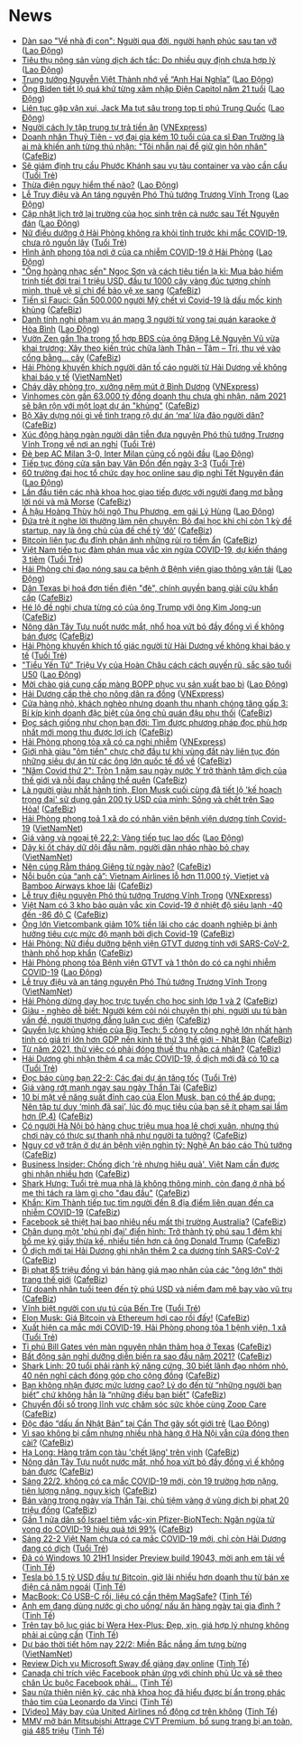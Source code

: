 # News

- [Dàn sao &quot;Về nhà đi con&quot;: Người qua đời, người hạnh phúc sau tan vỡ](https://laodong.vn/van-hoa/dan-sao-ve-nha-di-con-nguoi-qua-doi-nguoi-hanh-phuc-sau-tan-vo-882413.ldo) ([Lao Động](https://laodong.vn))
- [Tiêu thụ nông sản vùng dịch ách tắc: Do nhiều quy định chưa hợp lý](https://laodong.vn/kinh-te/tieu-thu-nong-san-vung-dich-ach-tac-do-nhieu-quy-dinh-chua-hop-ly-882444.ldo) ([Lao Động](https://laodong.vn))
- [Trung tướng Nguyễn Việt Thành nhớ về “Anh Hai Nghĩa”](https://laodong.vn/thoi-su/trung-tuong-nguyen-viet-thanh-nho-ve-anh-hai-nghia-882443.ldo) ([Lao Động](https://laodong.vn))
- [Ông Biden tiết lộ quá khứ từng xâm nhập Điện Capitol năm 21 tuổi](https://laodong.vn/the-gioi/ong-biden-tiet-lo-qua-khu-tung-xam-nhap-dien-capitol-nam-21-tuoi-882435.ldo) ([Lao Động](https://laodong.vn))
- [Liên tục gặp vận xui, Jack Ma tụt sâu trong top tỉ phú Trung Quốc](https://laodong.vn/doanh-nghiep-doanh-nhan/lien-tuc-gap-van-xui-jack-ma-tut-sau-trong-top-ti-phu-trung-quoc-882406.ldo) ([Lao Động](https://laodong.vn))
- [Người cách ly tập trung tự trả tiền ăn](https://vnexpress.net/nguoi-cach-ly-tap-trung-tu-tra-tien-an-4238465.html) ([VNExpress](https://vnexpress.net))
- [Doanh nhân Thuỷ Tiên - vợ đại gia kém 10 tuổi của ca sĩ Đan Trường là ai mà khiến anh từng thú nhận: "Tôi nhẫn nại để giữ gìn hôn nhân"](https://cafebiz.vn/doanh-nhan-thuy-tien-vo-dai-gia-kem-10-tuoi-cua-ca-si-dan-truong-la-ai-ma-khien-anh-tung-thu-nhan-toi-nhan-nai-de-giu-gin-hon-nhan-20210222113055205.chn) ([CafeBiz](https://cafebiz.vn))
- [Sẽ giám định trụ cầu Phước Khánh sau vụ tàu container va vào cần cẩu](https://tuoitre.vn/se-giam-dinh-tru-cau-phuoc-khanh-sau-vu-tau-container-va-vao-can-cau-20210222112250708.htm) ([Tuổi Trẻ](https://tuoitre.vn))
- [Thừa điện nguy hiểm thế nào?](https://laodong.vn/kinh-te/thua-dien-nguy-hiem-the-nao-882330.ldo) ([Lao Động](https://laodong.vn))
- [Lễ Truy điệu và An táng nguyên Phó Thủ tướng Trương Vĩnh Trọng](https://laodong.vn/thoi-su/le-truy-dieu-va-an-tang-nguyen-pho-thu-tuong-truong-vinh-trong-882416.ldo) ([Lao Động](https://laodong.vn))
- [Cập nhật lịch trở lại trường của học sinh trên cả nước sau Tết Nguyên đán](https://laodong.vn/giao-duc/cap-nhat-lich-tro-lai-truong-cua-hoc-sinh-tren-ca-nuoc-sau-tet-nguyen-dan-882388.ldo) ([Lao Động](https://laodong.vn))
- [Nữ điều dưỡng ở Hải Phòng không ra khỏi tỉnh trước khi mắc COVID-19, chưa rõ nguồn lây](https://tuoitre.vn/nu-dieu-duong-o-hai-phong-khong-ra-khoi-tinh-truoc-khi-mac-covid-19-chua-ro-nguon-lay-20210222105913849.htm) ([Tuổi Trẻ](https://tuoitre.vn))
- [Hình ảnh phong tỏa nơi ở của ca nhiễm COVID-19 ở Hải Phòng](https://laodong.vn/xa-hoi/hinh-anh-phong-toa-noi-o-cua-ca-nhiem-covid-19-o-hai-phong-882389.ldo) ([Lao Động](https://laodong.vn))
- ["Ông hoàng nhạc sến" Ngọc Sơn và cách tiêu tiền lạ kì: Mua bảo hiểm trinh tiết đời trai 1 triệu USD, đầu tư 1000 cây vàng đúc tượng chính mình, thuê vệ sĩ chỉ để bảo vệ xe sang](https://cafebiz.vn/ong-hoang-nhac-sen-ngoc-son-va-cach-tieu-tien-la-ki-mua-bao-hiem-trinh-tiet-doi-trai-1-trieu-usd-dau-tu-1000-cay-vang-duc-tuong-chinh-minh-thue-ve-si-chi-de-bao-ve-xe-sang-20210222112704481.chn) ([CafeBiz](https://cafebiz.vn))
- [Tiến sĩ Fauci: Gần 500.000 người Mỹ chết vì Covid-19 là dấu mốc kinh khủng](https://cafebiz.vn/tien-si-fauci-gan-500000-nguoi-my-chet-vi-covid-19-la-dau-moc-kinh-khung-2021022211021465.chn) ([CafeBiz](https://cafebiz.vn))
- [Danh tính nghi phạm vụ án mạng 3 người tử vong tại quán karaoke ở Hòa Bình](https://laodong.vn/phap-luat/danh-tinh-nghi-pham-vu-an-mang-3-nguoi-tu-vong-tai-quan-karaoke-o-hoa-binh-882425.ldo) ([Lao Động](https://laodong.vn))
- [Vườn Zen gần 1ha trong tổ hợp BĐS của ông Đặng Lê Nguyên Vũ vừa khai trương: Xây theo kiến trúc chữa lành Thân – Tâm – Trí, thu vé vào cổng bằng… cây](https://cafebiz.vn/vuon-zen-gan-1ha-trong-to-hop-bds-cua-ong-dang-le-nguyen-vu-vua-khai-truong-xay-theo-kien-truc-chua-lanh-than-tam-tri-thu-ve-vao-cong-bang-cay-20210222105608145.chn) ([CafeBiz](https://cafebiz.vn))
- [Hải Phòng khuyến khích người dân tố cáo người từ Hải Dương về không khai báo y tế](http://vietnamnet.vn/vn/thoi-su/hai-phong-khuyen-khich-nguoi-dan-to-cao-nguoi-tu-hai-duong-ve-khong-khai-bao-y-te-714567.html) ([VietNamNet](https://vietnamnet.vn))
- [Cháy dãy phòng trọ, xưởng nệm mút ở Bình Dương](https://vnexpress.net/chay-day-phong-tro-xuong-nem-mut-o-binh-duong-4238421.html) ([VNExpress](https://vnexpress.net))
- [Vinhomes còn gần 63.000 tỷ đồng doanh thu chưa ghi nhận, năm 2021 sẽ bận rộn với một loạt dự án "khủng"](https://cafebiz.vn/vinhomes-con-gan-63000-ty-dong-doanh-thu-chua-ghi-nhan-nam-2021-se-ban-ron-voi-mot-loat-du-an-khung-20210222112013273.chn) ([CafeBiz](https://cafebiz.vn))
- [Bộ Xây dựng nói gì về tình trạng rộ dự án ‘ma’ lừa đảo người dân?](https://cafebiz.vn/bo-xay-dung-noi-gi-ve-tinh-trang-ro-du-an-ma-lua-dao-nguoi-dan-20210222112204893.chn) ([CafeBiz](https://cafebiz.vn))
- [Xúc động hàng ngàn người dân tiễn đưa nguyên Phó thủ tướng Trương Vĩnh Trọng về nơi an nghỉ](https://tuoitre.vn/xuc-dong-hang-ngan-nguoi-dan-tien-dua-nguyen-pho-thu-tuong-truong-vinh-trong-ve-noi-an-nghi-20210222103528239.htm) ([Tuổi Trẻ](https://tuoitre.vn))
- [Đè bẹp AC Milan 3-0, Inter Milan củng cố ngôi đầu](https://laodong.vn/video/de-bep-ac-milan-3-0-inter-milan-cung-co-ngoi-dau-882350.ldo) ([Lao Động](https://laodong.vn))
- [Tiếp tục đóng cửa sân bay Vân Đồn đến ngày 3-3](https://tuoitre.vn/tiep-tuc-dong-cua-san-bay-van-don-den-ngay-3-3-20210222103712759.htm) ([Tuổi Trẻ](https://tuoitre.vn))
- [60 trường đại học tổ chức dạy học online sau dịp nghỉ Tết Nguyên đán](https://laodong.vn/giao-duc/60-truong-dai-hoc-to-chuc-day-hoc-online-sau-dip-nghi-tet-nguyen-dan-882405.ldo) ([Lao Động](https://laodong.vn))
- [Lần đầu tiên các nhà khoa học giao tiếp được với người đang mơ bằng lời nói và mã Morse](https://cafebiz.vn/lan-dau-tien-cac-nha-khoa-hoc-giao-tiep-duoc-voi-nguoi-dang-mo-bang-loi-noi-va-ma-morse-20210222085028299.chn) ([CafeBiz](https://cafebiz.vn))
- [Á hậu Hoàng Thùy hội ngộ Thu Phương, em gái Lý Hùng](https://laodong.vn/photo/a-hau-hoang-thuy-hoi-ngo-thu-phuong-em-gai-ly-hung-882334.ldo) ([Lao Động](https://laodong.vn))
- [Đứa trẻ ít nghe lời thường làm nên chuyện: Bỏ đại học khi chỉ còn 1 kỳ để startup, nay là ông chủ của đế chế tỷ ‘đô’](https://cafebiz.vn/dua-tre-it-nghe-loi-thuong-lam-nen-chuyen-bo-dai-hoc-khi-chi-con-1-ky-de-startup-nay-la-ong-chu-cua-de-che-ty-do-20210222104825067.chn) ([CafeBiz](https://cafebiz.vn))
- [Bitcoin liên tục đu đỉnh phản ánh những rủi ro tiềm ẩn](https://cafebiz.vn/bitcoin-lien-tuc-du-dinh-phan-anh-nhung-rui-ro-tiem-an-20210222105334209.chn) ([CafeBiz](https://cafebiz.vn))
- [Việt Nam tiếp tục đàm phán mua vắc xin ngừa COVID-19, dự kiến tháng 3 tiêm](https://tuoitre.vn/viet-nam-tiep-tuc-dam-phan-mua-vac-xin-ngua-covid-19-du-kien-thang-3-tiem-20210222103632293.htm) ([Tuổi Trẻ](https://tuoitre.vn))
- [Hải Phòng chỉ đạo nóng sau ca bệnh ở Bệnh viện giao thông vận tải](https://laodong.vn/xa-hoi/hai-phong-chi-dao-nong-sau-ca-benh-o-benh-vien-giao-thong-van-tai-882407.ldo) ([Lao Động](https://laodong.vn))
- [Dân Texas bị hoá đơn tiền điện "đè", chính quyền bang giải cứu khẩn cấp](https://cafebiz.vn/dan-texas-bi-hoa-don-tien-dien-de-chinh-quyen-bang-giai-cuu-khan-cap-20210222105427328.chn) ([CafeBiz](https://cafebiz.vn))
- [Hé lộ đề nghị chưa từng có của ông Trump với ông Kim Jong-un](https://cafebiz.vn/he-lo-de-nghi-chua-tung-co-cua-ong-trump-voi-ong-kim-jong-un-20210222103556655.chn) ([CafeBiz](https://cafebiz.vn))
- [Nông dân Tây Tựu nuốt nước mắt, nhổ hoa vứt bỏ đầy đồng vì ế không bán được](https://cafebiz.vn/nong-dan-tay-tuu-nuot-nuoc-mat-nho-hoa-vut-bo-day-dong-vi-e-khong-ban-duoc-20210222103514219.chn) ([CafeBiz](https://cafebiz.vn))
- [Hải Phòng khuyến khích tố giác người từ Hải Dương về không khai báo y tế](https://tuoitre.vn/hai-phong-khuyen-khich-to-giac-nguoi-tu-hai-duong-ve-20210222101014768.htm) ([Tuổi Trẻ](https://tuoitre.vn))
- [&quot;Tiểu Yến Tử&quot; Triệu Vy của Hoàn Châu cách cách quyến rũ, sắc sảo tuổi U50](https://laodong.vn/photo/tieu-yen-tu-trieu-vy-cua-hoan-chau-cach-cach-quyen-ru-sac-sao-tuoi-u50-882235.ldo) ([Lao Động](https://laodong.vn))
- [Mời chào giá cung cấp màng BOPP phục vụ sản xuất bao bì](https://laodong.vn/thong-tin-doanh-nghiep/moi-chao-gia-cung-cap-mang-bopp-phuc-vu-san-xuat-bao-bi-882398.ldo) ([Lao Động](https://laodong.vn))
- [Hải Dương cấp thẻ cho nông dân ra đồng](https://vnexpress.net/hai-duong-cap-the-cho-nong-dan-ra-dong-4238331.html) ([VNExpress](https://vnexpress.net))
- [Cửa hàng nhỏ, khách nghèo nhưng doanh thu nhanh chóng tăng gấp 3: Bí kíp kinh doanh đặc biệt của ông chủ quán đậu phụ thối](https://cafebiz.vn/cua-hang-nho-khach-ngheo-nhung-doanh-thu-nhanh-chong-tang-gap-3-bi-kip-kinh-doanh-dac-biet-cua-ong-chu-quan-dau-phu-thoi-20210222101619841.chn) ([CafeBiz](https://cafebiz.vn))
- [Đọc sách giống như chọn bạn đời: Tìm được phương pháp đọc phù hợp nhất mới mong thu được lợi ích](https://cafebiz.vn/doc-sach-giong-nhu-chon-ban-doi-tim-duoc-phuong-phap-doc-phu-hop-nhat-moi-mong-thu-duoc-loi-ich-20210220192223439.chn) ([CafeBiz](https://cafebiz.vn))
- [Hải Phòng phong tỏa xã có ca nghi nhiễm](https://vnexpress.net/hai-phong-phong-toa-xa-co-ca-nghi-nhiem-4238339.html) ([VNExpress](https://vnexpress.net))
- [Giới nhà giàu "ôm tiền" chực chờ đầu tư khi vùng đất này liên tục đón những siêu dự án từ các ông lớn quốc tế đổ về](https://cafebiz.vn/gioi-nha-giau-om-tien-chuc-cho-dau-tu-khi-vung-dat-nay-lien-tuc-don-nhung-sieu-du-an-tu-cac-ong-lon-quoc-te-do-ve-20210222100258367.chn) ([CafeBiz](https://cafebiz.vn))
- ["Năm Covid thứ 2": Tròn 1 năm sau ngày nước Ý trở thành tâm dịch của thế giới và nỗi đau chẳng thể quên](https://cafebiz.vn/nam-covid-thu-2-tron-1-nam-sau-ngay-nuoc-y-tro-thanh-tam-dich-cua-the-gioi-va-noi-dau-chang-the-quen-20210222084829051.chn) ([CafeBiz](https://cafebiz.vn))
- [Là người giàu nhất hành tinh, Elon Musk cuối cùng đã tiết lộ 'kế hoạch trọng đại' sử dụng gần 200 tỷ USD của mình: Sống và chết trên Sao Hỏa!](https://cafebiz.vn/la-nguoi-giau-nhat-hanh-tinh-elon-musk-cuoi-cung-da-tiet-lo-ke-hoach-trong-dai-su-dung-gan-200-ty-usd-cua-minh-song-va-chet-tren-sao-hoa-20210222095843393.chn) ([CafeBiz](https://cafebiz.vn))
- [Hải Phòng phong toả 1 xã do có nhân viên bệnh viện dương tính Covid-19](http://vietnamnet.vn/vn/thoi-su/hai-phong-phong-toa-1-xa-do-co-nhan-vien-benh-vien-duong-tinh-covid-19-714522.html) ([VietNamNet](https://vietnamnet.vn))
- [Giá vàng và ngoại tệ 22.2: Vàng tiếp tục lao dốc](https://laodong.vn/video/gia-vang-va-ngoai-te-222-vang-tiep-tuc-lao-doc-882370.ldo) ([Lao Động](https://laodong.vn))
- [Dãy ki ốt cháy dữ dội đầu năm, người dân nháo nhào bỏ chạy](http://vietnamnet.vn/vn/thoi-su/day-ki-ot-chay-du-doi-dau-nam-nguoi-dan-nhao-nhao-bo-chay-714528.html) ([VietNamNet](https://vietnamnet.vn))
- [Nên cúng Rằm tháng Giêng từ ngày nào?](https://cafebiz.vn/nen-cung-ram-thang-gieng-tu-ngay-nao-20210222085705484.chn) ([CafeBiz](https://cafebiz.vn))
- [Nỗi buồn của “anh cả”: Vietnam Airlines lỗ hơn 11.000 tỷ, Vietjet và Bamboo Airways khoe lãi](https://cafebiz.vn/noi-buon-cua-anh-ca-vietnam-airlines-lo-hon-11000-ty-vietjet-va-bamboo-airways-khoe-lai-20210222093512586.chn) ([CafeBiz](https://cafebiz.vn))
- [Lễ truy điệu nguyên Phó thủ tướng Trương Vĩnh Trọng](https://vnexpress.net/le-truy-dieu-nguyen-pho-thu-tuong-truong-vinh-trong-4238253.html) ([VNExpress](https://vnexpress.net))
- [Việt Nam có 3 kho bảo quản vắc xin Covid-19 ở nhiệt độ siêu lạnh -40 đến -86 độ C](https://cafebiz.vn/viet-nam-co-3-kho-bao-quan-vac-xin-covid-19-o-nhiet-do-sieu-lanh-40-den-86-do-c-20210222090845654.chn) ([CafeBiz](https://cafebiz.vn))
- [Ông lớn Vietcombank giảm 10% tiền lãi cho các doanh nghiệp bị ảnh hưởng tiêu cực mức độ mạnh bởi dịch Covid-19](https://cafebiz.vn/ong-lon-vietcombank-giam-10-tien-lai-cho-cac-doanh-nghiep-bi-anh-huong-tieu-cuc-muc-do-manh-boi-dich-covid-19-20210222092405458.chn) ([CafeBiz](https://cafebiz.vn))
- [Hải Phòng: Nữ điều dưỡng bệnh viện GTVT dương tính với SARS-CoV-2, thành phố họp khẩn](https://cafebiz.vn/hai-phong-nu-dieu-duong-benh-vien-gtvt-duong-tinh-voi-sars-cov-2-thanh-pho-hop-khan-20210222092056645.chn) ([CafeBiz](https://cafebiz.vn))
- [Hải Phòng phong tỏa Bệnh viện GTVT và 1 thôn do có ca nghi nhiễm COVID-19](https://laodong.vn/xa-hoi/hai-phong-phong-toa-benh-vien-gtvt-va-1-thon-do-co-ca-nghi-nhiem-covid-19-882363.ldo) ([Lao Động](https://laodong.vn))
- [Lễ truy điệu và an táng nguyên Phó Thủ tướng Trương Vĩnh Trọng](http://vietnamnet.vn/vn/thoi-su/chinh-tri/le-truy-dieu-va-an-tang-nguyen-pho-thu-tuong-truong-vinh-trong-714516.html) ([VietNamNet](https://vietnamnet.vn))
- [Hải Phòng dừng dạy học trực tuyến cho học sinh lớp 1 và 2](https://cafebiz.vn/hai-phong-dung-day-hoc-truc-tuyen-cho-hoc-sinh-lop-1-va-2-20210222091150588.chn) ([CafeBiz](https://cafebiz.vn))
- [Giàu - nghèo dễ biết: Người kém cỏi nói chuyện thị phi, người ưu tú bàn vấn đề, người thượng đẳng luận cục diện](https://cafebiz.vn/giau-ngheo-de-biet-nguoi-kem-coi-noi-chuyen-thi-phi-nguoi-uu-tu-ban-van-de-nguoi-thuong-dang-luan-cuc-dien-20210220192716963.chn) ([CafeBiz](https://cafebiz.vn))
- [Quyền lực khủng khiếp của Big Tech: 5 công ty công nghệ lớn nhất hành tinh có giá trị lớn hơn GDP nền kinh tế thứ 3 thế giới - Nhật Bản](https://cafebiz.vn/quyen-luc-khung-khiep-cua-big-tech-5-cong-ty-cong-nghe-lon-nhat-hanh-tinh-co-gia-tri-lon-hon-gdp-nen-kinh-te-thu-3-the-gioi-nhat-ban-20210220114042105.chn) ([CafeBiz](https://cafebiz.vn))
- [Từ năm 2021, thử việc có phải đóng thuế thu nhập cá nhân?](https://cafebiz.vn/tu-nam-2021-thu-viec-co-phai-dong-thue-thu-nhap-ca-nhan-20210222090511867.chn) ([CafeBiz](https://cafebiz.vn))
- [Hải Dương ghi nhận thêm 4 ca mắc COVID-19, ổ dịch mới đã có 10 ca](https://tuoitre.vn/sang-22-2-hai-duong-ghi-nhan-them-4-ca-mac-covid-19-moi-20210222084656091.htm) ([Tuổi Trẻ](https://tuoitre.vn))
- [Đọc báo cùng bạn 22-2: Các đại dự án tăng tốc](https://tuoitre.vn/doc-bao-cung-ban-22-2-cac-dai-du-an-tang-toc-20210222074947731.htm) ([Tuổi Trẻ](https://tuoitre.vn))
- [Giá vàng rớt mạnh ngay sau ngày Thần Tài](https://cafebiz.vn/gia-vang-rot-manh-ngay-sau-ngay-than-tai-20210222085908828.chn) ([CafeBiz](https://cafebiz.vn))
- [10 bí mật về năng suất đỉnh cao của Elon Musk, bạn có thể áp dụng: Nên tập tư duy ‘mình đã sai’, lúc đó mục tiêu của bạn sẽ ít phạm sai lầm hơn (P.4)](https://cafebiz.vn/10-bi-mat-ve-nang-suat-dinh-cao-cua-elon-musk-ban-co-the-ap-dung-nen-tap-tu-duy-minh-da-sai-luc-do-muc-tieu-cua-ban-se-it-pham-sai-lam-hon-p4-20210218141009284.chn) ([CafeBiz](https://cafebiz.vn))
- [Có người Hà Nội bỏ hàng chục triệu mua hoa lê chơi xuân, nhưng thú chơi này có thực sự thanh nhã như người ta tưởng?](https://cafebiz.vn/co-nguoi-ha-noi-bo-hang-chuc-trieu-mua-hoa-le-choi-xuan-nhung-thu-choi-nay-co-thuc-su-thanh-nha-nhu-nguoi-ta-tuong-20210222085440092.chn) ([CafeBiz](https://cafebiz.vn))
- [Nguy cơ vỡ trận ở dự án bệnh viện nghìn tỷ: Nghệ An báo cáo Thủ tướng](https://cafebiz.vn/nguy-co-vo-tran-o-du-an-benh-vien-nghin-ty-nghe-an-bao-cao-thu-tuong-20210222085051665.chn) ([CafeBiz](https://cafebiz.vn))
- [Business Insider: Chống dịch 'rẻ nhưng hiệu quả', Việt Nam cần được ghi nhận nhiều hơn](https://cafebiz.vn/business-insider-chong-dich-re-nhung-hieu-qua-viet-nam-can-duoc-ghi-nhan-nhieu-hon-2021022208502223.chn) ([CafeBiz](https://cafebiz.vn))
- [Shark Hưng: Tuổi trẻ mua nhà là không thông minh, còn đang ở nhà bố mẹ thì tách ra làm gì cho "đau đầu"](https://cafebiz.vn/shark-hung-tuoi-tre-mua-nha-la-khong-thong-minh-con-dang-o-nha-bo-me-thi-tach-ra-lam-gi-cho-dau-dau-20210222085014787.chn) ([CafeBiz](https://cafebiz.vn))
- [Khẩn: Kim Thành tiếp tục tìm người đến 8 địa điểm liên quan đến ca nhiễm COVID-19](https://cafebiz.vn/khan-kim-thanh-tiep-tuc-tim-nguoi-den-8-dia-diem-lien-quan-den-ca-nhiem-covid-19-2021022208493756.chn) ([CafeBiz](https://cafebiz.vn))
- [Facebook sẽ thiệt hại bao nhiêu nếu mất thị trường Australia?](https://cafebiz.vn/facebook-se-thiet-hai-bao-nhieu-neu-mat-thi-truong-australia-20210222084305258.chn) ([CafeBiz](https://cafebiz.vn))
- [Chân dung một 'phú nhị đại' điển hình: Trở thành tỷ phú sau 1 đêm khi bố mẹ ký giấy thừa kế, nhiều tiền hơn cả ông Donald Trump](https://cafebiz.vn/chan-dung-mot-phu-nhi-dai-dien-hinh-tro-thanh-ty-phu-sau-1-dem-khi-bo-me-ky-giay-thua-ke-nhieu-tien-hon-ca-ong-donald-trump-20210219094211695.chn) ([CafeBiz](https://cafebiz.vn))
- [Ổ dịch mới tại Hải Dương ghi nhận thêm 2 ca dương tính SARS-CoV-2](https://cafebiz.vn/o-dich-moi-tai-hai-duong-ghi-nhan-them-2-ca-duong-tinh-sars-cov-2-20210222084450195.chn) ([CafeBiz](https://cafebiz.vn))
- [Bị phạt 85 triệu đồng vì bán hàng giả mạo nhãn của các "ông lớn" thời trang thế giới](https://cafebiz.vn/bi-phat-85-trieu-dong-vi-ban-hang-gia-mao-nhan-cua-cac-ong-lon-thoi-trang-the-gioi-20210222084318669.chn) ([CafeBiz](https://cafebiz.vn))
- [Từ doanh nhân tuổi teen đến tỷ phú USD và niềm đam mê bay vào vũ trụ](https://cafebiz.vn/tu-doanh-nhan-tuoi-teen-den-ty-phu-usd-va-niem-dam-me-bay-vao-vu-tru-20210222084030068.chn) ([CafeBiz](https://cafebiz.vn))
- [Vĩnh biệt người con ưu tú của Bến Tre](https://tuoitre.vn/vinh-biet-nguoi-con-uu-tu-cua-ben-tre-20210222080158094.htm) ([Tuổi Trẻ](https://tuoitre.vn))
- [Elon Musk: Giá Bitcoin và Ethereum hơi cao rồi đấy!](https://cafebiz.vn/elon-musk-gia-bitcoin-va-ethereum-hoi-cao-roi-day-20210222082239213.chn) ([CafeBiz](https://cafebiz.vn))
- [Xuất hiện ca mắc mới COVID-19, Hải Phòng phong tỏa 1 bệnh viện, 1 xã](https://tuoitre.vn/xuat-hien-ca-mac-moi-covid-19-hai-phong-phong-toa-1-benh-vien-1-xa-20210222080817081.htm) ([Tuổi Trẻ](https://tuoitre.vn))
- [Tỉ phú Bill Gates vén màn nguyên nhân thảm họa ở Texas](https://cafebiz.vn/ti-phu-bill-gates-ven-man-nguyen-nhan-tham-hoa-o-texas-20210222083744947.chn) ([CafeBiz](https://cafebiz.vn))
- [Bất động sản nghỉ dưỡng diễn biến ra sao đầu năm 2021?](https://cafebiz.vn/bat-dong-san-nghi-duong-dien-bien-ra-sao-dau-nam-2021-20210222083317723.chn) ([CafeBiz](https://cafebiz.vn))
- [Shark Linh: 20 tuổi phải rành kỹ năng cứng, 30 biết lãnh đạo nhóm nhỏ, 40 nên nghĩ cách đóng góp cho cộng đồng](https://cafebiz.vn/shark-linh-20-tuoi-phai-ranh-ky-nang-cung-30-biet-lanh-dao-nhom-nho-40-nen-nghi-cach-dong-gop-cho-cong-dong-2021022207590663.chn) ([CafeBiz](https://cafebiz.vn))
- [Bạn không nhận được mức lương cao? Lý do đến từ “những người bạn biết” chứ không hẳn là “những điều bạn biết”](https://cafebiz.vn/ban-khong-nhan-duoc-muc-luong-cao-ly-do-den-tu-nhung-nguoi-ban-biet-chu-khong-han-la-nhung-dieu-ban-biet-202102211909388.chn) ([CafeBiz](https://cafebiz.vn))
- [Chuyển đổi số trong lĩnh vực chăm sóc sức khỏe cùng Zoop Care](https://cafebiz.vn/chuyen-doi-so-trong-linh-vuc-cham-soc-suc-khoe-cung-zoop-care-2021022009335341.chn) ([CafeBiz](https://cafebiz.vn))
- [Độc đáo “dấu ấn Nhật Bản” tại Cần Thơ gây sốt giới trẻ](https://laodong.vn/photo/doc-dao-dau-an-nhat-ban-tai-can-tho-gay-sot-gioi-tre-882183.ldo) ([Lao Động](https://laodong.vn))
- [Vì sao không bị cấm nhưng nhiều nhà hàng ở Hà Nội vẫn cửa đóng then cài?](https://cafebiz.vn/vi-sao-khong-bi-cam-nhung-nhieu-nha-hang-o-ha-noi-van-cua-dong-then-cai-20210222075523164.chn) ([CafeBiz](https://cafebiz.vn))
- [Hạ Long: Hàng trăm con tàu 'chết lặng' trên vịnh](https://cafebiz.vn/ha-long-hang-tram-con-tau-chet-lang-tren-vinh-20210222075422421.chn) ([CafeBiz](https://cafebiz.vn))
- [Nông dân Tây Tựu nuốt nước mắt, nhổ hoa vứt bỏ đầy đồng vì ế không bán được](https://cafebiz.vn/nong-dan-tay-tuu-nuot-nuoc-mat-nho-hoa-vut-bo-day-dong-vi-e-khong-ban-duoc-20210222075120411.chn) ([CafeBiz](https://cafebiz.vn))
- [Sáng 22/2, không có ca mắc COVID-19 mới, còn 19 trường hợp nặng, tiên lượng nặng, nguy kịch](https://cafebiz.vn/sang-22-2-khong-co-ca-mac-covid-19-moi-con-19-truong-hop-nang-tien-luong-nang-nguy-kich-20210222075020536.chn) ([CafeBiz](https://cafebiz.vn))
- [Bán vàng trong ngày vía Thần Tài, chủ tiệm vàng ở vùng dịch bị phạt 20 triệu đồng](https://cafebiz.vn/ban-vang-trong-ngay-via-than-tai-chu-tiem-vang-o-vung-dich-bi-phat-20-trieu-dong-20210222074718418.chn) ([CafeBiz](https://cafebiz.vn))
- [Gần 1 nửa dân số Israel tiêm vắc-xin Pfizer-BioNTech: Ngăn ngừa tử vong do COVID-19 hiệu quả tới 99%](https://cafebiz.vn/gan-1-nua-dan-so-israel-tiem-vac-xin-pfizer-biontech-ngan-ngua-tu-vong-do-covid-19-hieu-qua-toi-99-2021022207462972.chn) ([CafeBiz](https://cafebiz.vn))
- [Sáng 22-2 Việt Nam chưa có ca mắc COVID-19 mới, chỉ còn Hải Dương đang có dịch](https://tuoitre.vn/sang-22-2-viet-nam-chua-co-ca-mac-covid-19-moi-chi-con-hai-duong-dang-co-dich-20210222061607766.htm) ([Tuổi Trẻ](https://tuoitre.vn))
- [Đã có Windows 10 21H1 Insider Preview build 19043, mời anh em tải về](https://tinhte.vn/thread/da-co-windows-10-21h1-insider-preview-build-19043-moi-anh-em-tai-ve.3280518/) ([Tinh Tế](https://tinhte.vn))
- [Tesla bỏ 1,5 tỷ USD đầu tư Bitcoin, giờ lãi nhiều hơn doanh thu từ bán xe điện cả năm ngoái](https://tinhte.vn/thread/tesla-bo-1-5-ty-usd-dau-tu-bitcoin-gio-lai-nhieu-hon-doanh-thu-tu-ban-xe-dien-ca-nam-ngoai.3280291/) ([Tinh Tế](https://tinhte.vn))
- [MacBook: Có USB-C rồi, liệu có cần thêm MagSafe?](https://tinhte.vn/thread/macbook-co-usb-c-roi-lieu-co-can-them-magsafe.3280373/) ([Tinh Tế](https://tinhte.vn))
- [Anh em đang dùng nước gì cho uống/ nấu ăn hàng ngày tại gia đình ?](https://tinhte.vn/thread/anh-em-dang-dung-nuoc-gi-cho-uong-nau-an-hang-ngay-tai-gia-dinh.3280374/) ([Tinh Tế](https://tinhte.vn))
- [Trên tay bộ lục giác bi Wera Hex-Plus: Đẹp, xịn, giá hợp lý nhưng không phải ai cũng cần](https://tinhte.vn/thread/tren-tay-bo-luc-giac-bi-wera-hex-plus-dep-xin-gia-hop-ly-nhung-khong-phai-ai-cung-can.3279286/) ([Tinh Tế](https://tinhte.vn))
- [Dự báo thời tiết hôm nay 22/2: Miền Bắc nắng ấm tưng bừng](http://vietnamnet.vn/vn/thoi-su/du-bao-thoi-tiet-hom-nay-22-2-mien-bac-nang-am-tung-bung-714430.html) ([VietNamNet](https://vietnamnet.vn))
- [Review Dịch vụ Microsoft Sway để giảng dạy online](https://tinhte.vn/thread/review-dich-vu-microsoft-sway-de-giang-day-online.3279946/) ([Tinh Tế](https://tinhte.vn))
- [Canada chỉ trích việc Facebook phản ứng với chính phủ Úc và sẽ theo chân Úc buộc Facebook phải...](https://tinhte.vn/thread/canada-chi-trich-viec-facebook-phan-ung-voi-chinh-phu-uc-va-se-theo-chan-uc-buoc-facebook-phai.3280612/) ([Tinh Tế](https://tinhte.vn))
- [Sau nửa thiên niên kỷ, các nhà khoa học đã hiểu được bí ẩn trong phác thảo tim của Leonardo da Vinci](https://tinhte.vn/thread/sau-nua-thien-nien-ky-cac-nha-khoa-hoc-da-hieu-duoc-bi-an-trong-phac-thao-tim-cua-leonardo-da-vinci.3280407/) ([Tinh Tế](https://tinhte.vn))
- [[Video] Máy bay của United Airlines nổ động cơ trên không](https://tinhte.vn/thread/video-may-bay-cua-united-airlines-no-dong-co-tren-khong.3280370/) ([Tinh Tế](https://tinhte.vn))
- [MMV mở bán Mitsubishi Attrage CVT Premium, bổ sung trang bị an toàn, giá 485 triệu](https://tinhte.vn/thread/mmv-mo-ban-mitsubishi-attrage-cvt-premium-bo-sung-trang-bi-an-toan-gia-485-trieu.3280442/) ([Tinh Tế](https://tinhte.vn))
